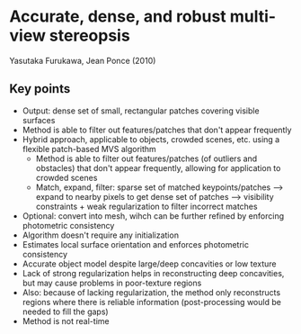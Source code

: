# Accurate, dense, and robust multi-view stereopsis
Yasutaka Furukawa, Jean Ponce (2010)

## Key points
- Output: dense set of small, rectangular patches covering visible surfaces
- Method is able to filter out features/patches that don't appear frequently
- Hybrid approach, applicable to objects, crowded scenes, etc. using a flexible patch-based MVS algorithm
	- Method is able to filter out features/patches (of outliers and obstacles) that don't appear frequently, allowing for application to crowded scenes
	- Match, expand, filter: sparse set of matched keypoints/patches --> expand to nearby pixels to get dense set of patches --> visibility constraints + weak regularization to filter incorrect matches
- Optional: convert into mesh, wihch can be further refined by enforcing photometric consistency
- Algorithm doesn't require any initialization
- Estimates local surface orientation and enforces photometric consistency
- Accurate object model despite large/deep concavities or low texture
- Lack of strong regularization helps in reconstructing deep concavities, but may cause problems in poor-texture regions
- Also: because of lacking regularization, the method only reconstructs regions where there is reliable information (post-processing would be needed to fill the gaps)
- Method is not real-time

